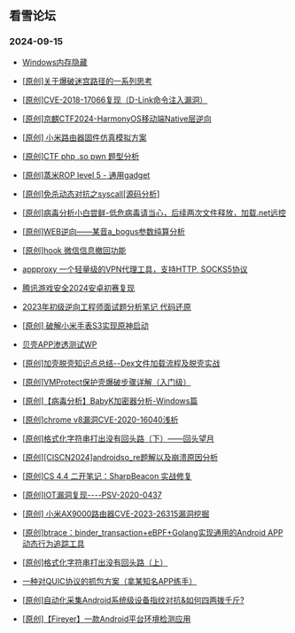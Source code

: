 ## 看雪论坛 
### 2024-09-15

+ [Windows内存隐藏](https://bbs.kanxue.com/thread-282107.htm)

+ [[原创]关于爆破迷宫路径的一系列思考](https://bbs.kanxue.com/thread-282091.htm)

+ [[原创]CVE-2018-17066复现（D-Link命令注入漏洞）](https://bbs.kanxue.com/thread-282039.htm)

+ [[原创]京麒CTF2024-HarmonyOS移动端Native层逆向](https://bbs.kanxue.com/thread-282037.htm)

+ [[原创] 小米路由器固件仿真模拟方案](https://bbs.kanxue.com/thread-282034.htm)

+ [[原创]CTF php .so pwn 题型分析](https://bbs.kanxue.com/thread-282026.htm)

+ [[原创]蒸米ROP level 5 - 通用gadget](https://bbs.kanxue.com/thread-282025.htm)

+ [[原创]免杀动态对抗之syscall[源码分析]](https://bbs.kanxue.com/thread-282013.htm)

+ [[原创]病毒分析小白尝鲜-低危病毒请当心，后续两次文件释放，加载.net远控](https://bbs.kanxue.com/thread-282012.htm)

+ [[原创]WEB逆向——某音a_bogus参数纯算分析](https://bbs.kanxue.com/thread-282010.htm)

+ [[原创]hook 微信信息撤回功能](https://bbs.kanxue.com/thread-282005.htm)

+ [appproxy 一个轻量级的VPN代理工具，支持HTTP, SOCKS5协议](https://bbs.kanxue.com/thread-282002.htm)

+ [腾讯游戏安全2024安卓初赛复现](https://bbs.kanxue.com/thread-281998.htm)

+ [2023年初级逆向工程师面试题分析笔记 代码还原](https://bbs.kanxue.com/thread-281992.htm)

+ [[原创] 破解小米手表S3实现原神启动](https://bbs.kanxue.com/thread-281981.htm)

+ [贝壳APP渗透测试WP](https://bbs.kanxue.com/thread-281979.htm)

+ [[原创]加壳脱壳知识点总结--Dex文件加载流程及脱壳实战](https://bbs.kanxue.com/thread-281969.htm)

+ [[原创]VMProtect保护壳爆破步骤详解（入门级）](https://bbs.kanxue.com/thread-281960.htm)

+ [[原创]【病毒分析】BabyK加密器分析-Windows篇](https://bbs.kanxue.com/thread-281950.htm)

+ [[原创]chrome v8漏洞CVE-2020-16040浅析](https://bbs.kanxue.com/thread-281930.htm)

+ [[原创]格式化字符串打出没有回头路（下）——回头望月](https://bbs.kanxue.com/thread-281920.htm)

+ [[原创][CISCN2024]androidso_re题解以及崩溃原因分析](https://bbs.kanxue.com/thread-281916.htm)

+ [[原创]CS 4.4 二开笔记：SharpBeacon 实战修复](https://bbs.kanxue.com/thread-281908.htm)

+ [[原创]IOT漏洞复现----PSV-2020-0437](https://bbs.kanxue.com/thread-281905.htm)

+ [[原创] 小米AX9000路由器CVE-2023-26315漏洞挖掘](https://bbs.kanxue.com/thread-281901.htm)

+ [[原创]btrace：binder_transaction+eBPF+Golang实现通用的Android APP动态行为追踪工具](https://bbs.kanxue.com/thread-281895.htm)

+ [[原创]格式化字符串打出没有回头路（上）](https://bbs.kanxue.com/thread-281894.htm)

+ [一种对QUIC协议的抓包方案（拿某知名APP练手）](https://bbs.kanxue.com/thread-281892.htm)

+ [[原创]自动化采集Android系统级设备指纹对抗&如何四两拨千斤?](https://bbs.kanxue.com/thread-281889.htm)

+ [[原创]【Fireyer】一款Android平台环境检测应用](https://bbs.kanxue.com/thread-281883.htm)

